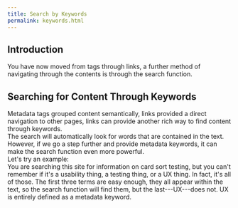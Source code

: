 ```yaml
---
title: Search by Keywords  
permalink: keywords.html
---
```

## Introduction  
You have now moved from tags through links, a further method of navigating through the contents is through the search function.    

## Searching for Content Through Keywords      
Metadata tags grouped content semantically, links provided a direct navigation to other pages, links can provide another rich way to find content through keywords.  
The search will automatically look for words that are contained in the text. However, if we go a step further and provide metadata keywords, it can make the search function even more powerful.    
Let's try an example:    
You are searching this site for information on card sort testing, but you can't remember if it's a usability thing, a testing thing, or a UX thing. In fact, it's all of those. The first three terms are easy enough, they all appear within the text, so the search function will find them, but the last---UX---does not. UX is entirely defined as a metadata keyword.    
